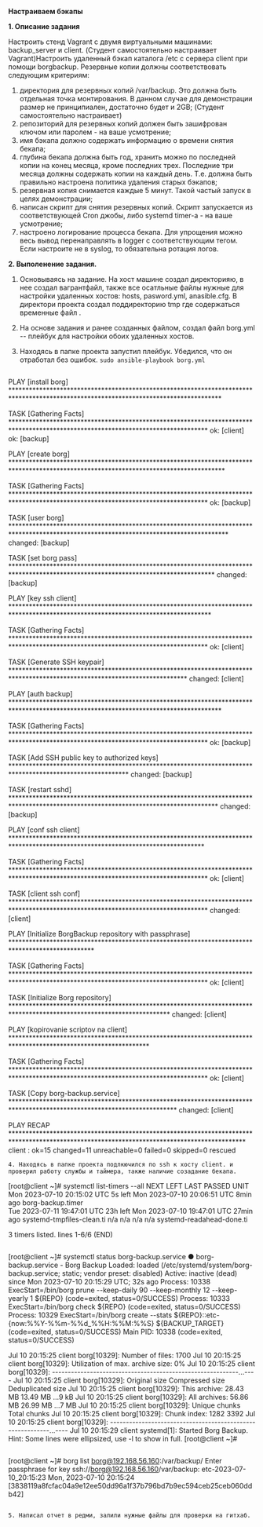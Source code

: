 **Настраиваем бэкапы**

**1. Описание задания**  

Настроить стенд Vagrant с двумя виртуальными машинами: backup_server и client. (Студент самостоятельно настраивает Vagrant)Настроить удаленный бэкап каталога /etc c сервера client при помощи borgbackup. Резервные копии должны соответствовать следующим критериям:
1. директория для резервных копий /var/backup. Это должна быть отдельная точка монтирования. В данном случае для демонстрации размер не принципиален, достаточно будет и 2GB; (Студент самостоятельно настраивает)
2. репозиторий для резервных копий должен быть зашифрован ключом или паролем - на ваше усмотрение;
3. имя бэкапа должно содержать информацию о времени снятия бекапа;
4. глубина бекапа должна быть год, хранить можно по последней копии на конец месяца, кроме последних трех. Последние три месяца должны содержать копии на каждый день. Т.е. должна быть правильно настроена политика удаления старых бэкапов;
5. резервная копия снимается каждые 5 минут. Такой частый запуск в целях демонстрации;
6. написан скрипт для снятия резервных копий. Скрипт запускается из соответствующей Cron джобы, либо systemd timer-а - на ваше усмотрение;
7. настроено логирование процесса бекапа. Для упрощения можно весь вывод перенаправлять в logger с соответствующим тегом. Если настроите не в syslog, то обязательна ротация логов.

 **2. Выполенение задания.**
1. Основываясь на задание. На хост машине создал директорияю, в нее создал вагрантфайл, также все осатльные файлы нужные для настройки удаленных хостов: hosts, pasword.yml, anasible.cfg. В директори проекта создал поддиректорию tmp где содержаться временные файл . 
2. На основе задания и ранее созданных файлом, создал файл borg.yml -- плейбук для настройки обоих удаленных хостов.
3. Находясь в папке проекта запустил плейбук. Убедился, что он отработал без ошибок.
   `sudo ansible-playbook borg.yml`
   
   ```
PLAY [install borg] *************************************************************************************************************************************

TASK [Gathering Facts] *********************************************************************************************************************************
ok: [client]
ok: [backup]

PLAY [create borg] **************************************************************************************************************************************

TASK [Gathering Facts] *********************************************************************************************************************************
ok: [backup]

TASK [user borg] ***************************************************************************************************************************************
changed: [backup]

TASK [set borg pass] ***********************************************************************************************************************************
changed: [backup]

PLAY [key ssh client] **********************************************************************************************************************************

TASK [Gathering Facts] *********************************************************************************************************************************
ok: [client]

TASK [Generate SSH keypair] ***************************************************************************************************************************
changed: [client]

PLAY [auth backup] *************************************************************************************************************************************

TASK [Gathering Facts] *********************************************************************************************************************************
ok: [backup]

TASK [Add SSH public key to authorized keys] **********************************************************************************************************
changed: [backup]

TASK [restart sshd] ************************************************************************************************************************************
changed: [backup]

PLAY [conf ssh client] ********************************************************************************************************************************

TASK [Gathering Facts] *********************************************************************************************************************************
ok: [client]

TASK [client ssh conf] *********************************************************************************************************************************
changed: [client]

PLAY [Initialize BorgBackup repository with passphrase] ************************************************************************************************

TASK [Gathering Facts] *********************************************************************************************************************************
ok: [client]

TASK [Initialize Borg repository] **********************************************************************************************************************
changed: [client]

PLAY [kopirovanie scriptov na client] ****************************************************************************************************************

TASK [Gathering Facts] *********************************************************************************************************************************
ok: [client]

TASK [Copy borg-backup.service] ************************************************************************************************************************
changed: [client]

PLAY RECAP ********************************************************************************************************************************************
client                     : ok=15   changed=11   unreachable=0    failed=0    skipped=0    rescued
```
4. Находясь в папке проекта подлкючился по ssh к хосту client. и проверил работу службы и таймера, также наличие созадание бекапа.
```
[root@client ~]# systemctl list-timers --all
NEXT                         LEFT     LAST                         PASSED    UNIT                     
Mon 2023-07-10 20:15:02 UTC  5s left  Mon 2023-07-10 20:06:51 UTC  8min ago  borg-backup.timer        
Tue 2023-07-11 19:47:01 UTC  23h left Mon 2023-07-10 19:47:01 UTC  27min ago systemd-tmpfiles-clean.ti
n/a                          n/a      n/a                          n/a       systemd-readahead-done.ti

3 timers listed.
lines 1-6/6 (END)
```
```
[root@client ~]# systemctl status borg-backup.service
● borg-backup.service - Borg Backup
   Loaded: loaded (/etc/systemd/system/borg-backup.service; static; vendor preset: disabled)
   Active: inactive (dead) since Mon 2023-07-10 20:15:29 UTC; 32s ago
  Process: 10338 ExecStart=/bin/borg prune --keep-daily 90 --keep-monthly 12 --keep-yearly 1 ${REPO} (code=exited, status=0/SUCCESS)
  Process: 10333 ExecStart=/bin/borg check ${REPO} (code=exited, status=0/SUCCESS)
  Process: 10329 ExecStart=/bin/borg create --stats ${REPO}::etc-{now:%%Y-%%m-%%d_%%H:%%M:%%S} ${BACKUP_TARGET} (code=exited, status=0/SUCCESS)
 Main PID: 10338 (code=exited, status=0/SUCCESS)

Jul 10 20:15:25 client borg[10329]: Number of files: 1700
Jul 10 20:15:25 client borg[10329]: Utilization of max. archive size: 0%
Jul 10 20:15:25 client borg[10329]: -----------------------------------------------------------...----
Jul 10 20:15:25 client borg[10329]: Original size      Compressed size    Deduplicated size
Jul 10 20:15:25 client borg[10329]: This archive:               28.43 MB             13.49 MB  ...9 kB
Jul 10 20:15:25 client borg[10329]: All archives:               56.86 MB             26.99 MB  ...7 MB
Jul 10 20:15:25 client borg[10329]: Unique chunks         Total chunks
Jul 10 20:15:25 client borg[10329]: Chunk index:                    1282                 3392
Jul 10 20:15:25 client borg[10329]: -----------------------------------------------------------...----
Jul 10 20:15:29 client systemd[1]: Started Borg Backup.
Hint: Some lines were ellipsized, use -l to show in full.
[root@client ~]# 
```

```
[root@client ~]# borg list borg@192.168.56.160:/var/backup/
Enter passphrase for key ssh://borg@192.168.56.160/var/backup: 
etc-2023-07-10_20:15:23              Mon, 2023-07-10 20:15:24 [3838119a8fcfac04a9e12ee50dd96a1f37b796bd7b9ec594ceb25ceb060ddb42]
```

5. Написал отчет в редми, залили нужные файлы для проверки на гитхаб. 
